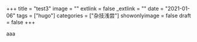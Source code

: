 +++
title = "test3"
image = ""
extlink = false
_extlink = ""
date = "2021-01-06"
tags = ["hugo"]
categories = ["杂技浅尝"]
showonlyimage = false
draft = false
+++

aaa